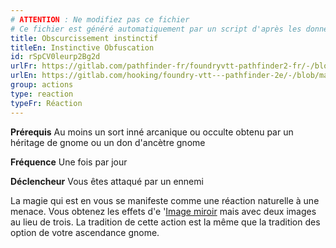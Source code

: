 ```yaml
---
# ATTENTION : Ne modifiez pas ce fichier
# Ce fichier est généré automatiquement par un script d'après les données du module Foundry VTT officiel et de sa traduction
title: Obscurcissement instinctif
titleEn: Instinctive Obfuscation
id: rSpCV0leurp2Bg2d
urlFr: https://gitlab.com/pathfinder-fr/foundryvtt-pathfinder2-fr/-/blob/master/data/classes/rSpCV0leurp2Bg2d.htm
urlEn: https://gitlab.com/hooking/foundry-vtt---pathfinder-2e/-/blob/master/packs/data/classes.db/instinctive-obfuscation.json
group: actions
type: reaction
typeFr: Réaction
---
```

**Prérequis** Au moins un sort inné arcanique ou occulte obtenu par un héritage de gnome ou un don d'ancètre gnome

**Fréquence** Une fois par jour

**Déclencheur** Vous êtes attaqué par un ennemi

La magie qui est en vous se manifeste comme une réaction naturelle à une menace. Vous obtenez les effets d'e '[Image miroir](../spells/image-miroir.md) mais avec deux images au lieu de trois. La tradition de cette action est la même que la tradition des option de votre ascendance gnome.


